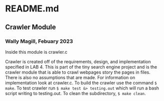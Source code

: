# README.md
## Crawler Module
### Wally Magill, Febuary 2023

Inside this module is crawler.c  

Crawler is created off of the requirements, design, and implementation specified in LAB 4. This is part of the tiny search engine project and is the crawler module that is able to crawl webpages story the pages in files. There is also no assumptions that are made. For information on implementation look at crawler.c. To build the crawler use the command `$ make`. To test crawler run `$ make test &> testing.out` which will run a bash script writing to testing.out. To clean the subdirectory, `$ make clean`.
